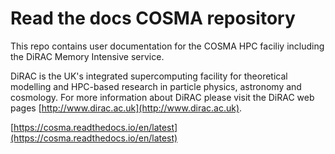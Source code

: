 # Read the docs COSMA repository

This repo contains user documentation for the COSMA HPC faciliy including the DiRAC Memory Intensive service. 

DiRAC is the UK's integrated supercomputing facility for theoretical modelling and HPC-based research in particle physics, astronomy and cosmology.
For more information about DiRAC please visit the DiRAC web pages [http://www.dirac.ac.uk](http://www.dirac.ac.uk).

[https://cosma.readthedocs.io/en/latest](https://cosma.readthedocs.io/en/latest)
